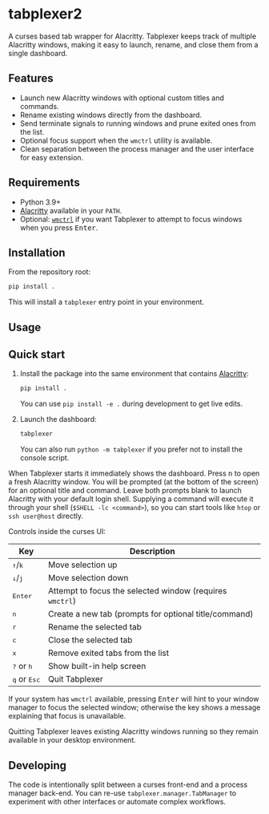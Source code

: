 # tabplexer2

A curses based tab wrapper for Alacritty. Tabplexer keeps track of multiple
Alacritty windows, making it easy to launch, rename, and close them from a
single dashboard.

## Features

- Launch new Alacritty windows with optional custom titles and commands.
- Rename existing windows directly from the dashboard.
- Send terminate signals to running windows and prune exited ones from the list.
- Optional focus support when the `wmctrl` utility is available.
- Clean separation between the process manager and the user interface for easy
  extension.

## Requirements

- Python 3.9+
- [Alacritty](https://github.com/alacritty/alacritty) available in your `PATH`.
- Optional: [`wmctrl`](https://www.freedesktop.org/wiki/Software/wmctrl/) if you
  want Tabplexer to attempt to focus windows when you press <kbd>Enter</kbd>.

## Installation

From the repository root:

```bash
pip install .
```

This will install a `tabplexer` entry point in your environment.

## Usage

## Quick start

1. Install the package into the same environment that contains
   [Alacritty](https://github.com/alacritty/alacritty):

   ```bash
   pip install .
   ```

   You can use `pip install -e .` during development to get live edits.

2. Launch the dashboard:

   ```bash
   tabplexer
   ```

   You can also run `python -m tabplexer` if you prefer not to install the
   console script.

When Tabplexer starts it immediately shows the dashboard. Press <kbd>n</kbd>
to open a fresh Alacritty window. You will be prompted (at the bottom of the
screen) for an optional title and command. Leave both prompts blank to launch
Alacritty with your default login shell. Supplying a command will execute it
through your shell (`$SHELL -lc <command>`), so you can start tools like
`htop` or `ssh user@host` directly.

Controls inside the curses UI:

| Key             | Description                                                   |
|-----------------|---------------------------------------------------------------|
| <kbd>↑</kbd>/<kbd>k</kbd> | Move selection up                                         |
| <kbd>↓</kbd>/<kbd>j</kbd> | Move selection down                                       |
| <kbd>Enter</kbd>  | Attempt to focus the selected window (requires `wmctrl`)      |
| <kbd>n</kbd>      | Create a new tab (prompts for optional title/command)        |
| <kbd>r</kbd>      | Rename the selected tab                                      |
| <kbd>c</kbd>      | Close the selected tab                                       |
| <kbd>x</kbd>      | Remove exited tabs from the list                             |
| <kbd>?</kbd> or <kbd>h</kbd> | Show built-in help screen                                 |
| <kbd>q</kbd> or <kbd>Esc</kbd> | Quit Tabplexer                                        |

If your system has `wmctrl` available, pressing <kbd>Enter</kbd> will hint to
your window manager to focus the selected window; otherwise the key shows a
message explaining that focus is unavailable.

Quitting Tabplexer leaves existing Alacritty windows running so they remain
available in your desktop environment.

## Developing

The code is intentionally split between a curses front-end and a process
manager back-end. You can re-use `tabplexer.manager.TabManager` to experiment
with other interfaces or automate complex workflows.
